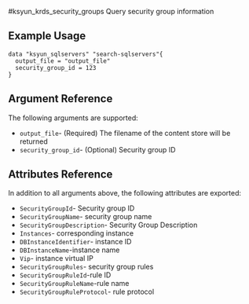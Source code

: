 #ksyun_krds_security_groups 
Query security group information
## Example Usage
```
data "ksyun_sqlservers" "search-sqlservers"{
  output_file = "output_file"
  security_group_id = 123
}
```
## Argument Reference

The following arguments are supported:

* `output_file`- (Required) The filename of the content store will be returned
* `security_group_id`- (Optional) Security group ID

## Attributes Reference
In addition to all arguments above, the following attributes are exported:

* `SecurityGroupId`- Security group ID
* `SecurityGroupName`- security group name
* `SecurityGroupDescription`- Security Group Description
* `Instances`- corresponding instance 
* `DBInstanceIdentifier`- instance ID
* `DBInstanceName`-instance name
* `Vip`- instance virtual IP
* `SecurityGroupRules`- security group rules
* `SecurityGroupRuleId`-rule ID
* `SecurityGroupRuleName`-rule name
* `SecurityGroupRuleProtocol`- rule protocol